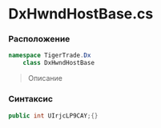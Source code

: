 
# DxHwndHostBase.cs
### Расположение
```csharp
namespace TigerTrade.Dx  
    class DxHwndHostBase
```

> Описание

### Синтаксис
```csharp
public int UIrjcLP9CAY;{}
```
